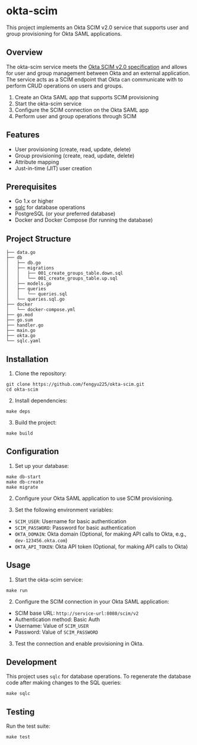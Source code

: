 # okta-scim

This project implements an Okta SCIM v2.0 service that supports user and group provisioning for Okta SAML applications.

## Overview

The okta-scim service meets the [Okta SCIM v2.0 specification](https://developer.okta.com/docs/reference/scim/scim-20/) and allows for user and group management between Okta and an external application. The service acts as a SCIM endpoint that Okta can communicate with to perform CRUD operations on users and groups.

1. Create an Okta SAML app that supports SCIM provisioning
2. Start the okta-scim service
3. Configure the SCIM connection on the Okta SAML app
4. Perform user and group operations through SCIM

## Features

- User provisioning (create, read, update, delete)
- Group provisioning (create, read, update, delete)
- Attribute mapping
- Just-in-time (JIT) user creation

## Prerequisites

- Go 1.x or higher
- [sqlc](https://sqlc.dev/) for database operations
- PostgreSQL (or your preferred database)
- Docker and Docker Compose (for running the database)

## Project Structure
```
├── data.go
├── db
│   ├── db.go
│   ├── migrations
│   │   ├── 001_create_groups_table.down.sql
│   │   └── 001_create_groups_table.up.sql
│   ├── models.go
│   ├── queries
│   │   └── queries.sql
│   └── queries.sql.go
├── docker
│   └── docker-compose.yml
├── go.mod
├── go.sum
├── handler.go
├── main.go
├── okta.go
└── sqlc.yaml
```

## Installation

1. Clone the repository:
```shell
git clone https://github.com/fengyu225/okta-scim.git
cd okta-scim
```

2. Install dependencies:
```shell
make deps
```

3. Build the project:
```shell
make build
```

## Configuration

1. Set up your database:
```shell
make db-start
make db-create
make migrate
```

2. Configure your Okta SAML application to use SCIM provisioning.

3. Set the following environment variables:
- `SCIM_USER`: Username for basic authentication
- `SCIM_PASSWORD`: Password for basic authentication
- `OKTA_DOMAIN`: Okta domain (Optional, for making API calls to Okta, e.g., `dev-123456.okta.com`)
- `OKTA_API_TOKEN`: Okta API token (Optional, for making API calls to Okta) 

## Usage

1. Start the okta-scim service:
```shell
make run
```

2. Configure the SCIM connection in your Okta SAML application:
- SCIM base URL: `http://service-url:8080/scim/v2`
- Authentication method: Basic Auth
- Username: Value of `SCIM_USER`
- Password: Value of `SCIM_PASSWORD`

3. Test the connection and enable provisioning in Okta.

## Development

This project uses `sqlc` for database operations. To regenerate the database code after making changes to the SQL queries:

```shell
make sqlc
```

## Testing

Run the test suite:
```shell
make test
```